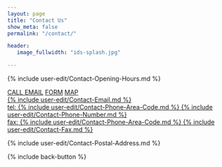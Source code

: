 ```yaml
---
layout: page
title: "Contact Us"
show_meta: false
permalink: "/contact/"

header:
   image_fullwidth: "ids-splash.jpg"

---
```


{% include user-edit/Contact-Opening-Hours.md %}  

<a class="radius button small" href="tel:{% include user-edit/Contact-Phone-Area-Code.md %}{% include user-edit/Contact-Phone-Number.md %}">CALL  </a> <a class="radius button small" href="mailto:{% include user-edit/Contact-Email.md %}">EMAIL</a> <a class="radius button small" href="{{ site.url }}/contact-form/">FORM</a> <a class="radius button small" href="{% include user-edit/Location-GoogleMaps.md %}">MAP</a>  
<a href="mailto:{% include user-edit/Contact-Email.md %}">{% include user-edit/Contact-Email.md %}</a>  
<a href="tel:{% include user-edit/Contact-Phone-Area-Code.md %}{% include user-edit/Contact-Phone-Number.md %}">tel: {% include user-edit/Contact-Phone-Area-Code.md %} {% include user-edit/Contact-Phone-Number.md %}</a>  
<a href="{% include user-edit/Contact-Phone-Area-Code.md %}{% include user-edit/Contact-Fax.md %}">fax: {% include user-edit/Contact-Phone-Area-Code.md %} {% include user-edit/Contact-Fax.md %}</a>  

{% include user-edit/Contact-Postal-Address.md %}  

{% include back-button %}

